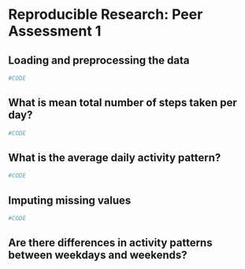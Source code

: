# Reproducible Research: Peer Assessment 1


## Loading and preprocessing the data


```r
#CODE
```

## What is mean total number of steps taken per day?


```r
#CODE
```

## What is the average daily activity pattern?


```r
#CODE
```

## Imputing missing values


```r
#CODE
```

## Are there differences in activity patterns between weekdays and weekends?
